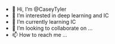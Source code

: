 - 👋 Hi, I’m @CaseyTyler
- 👀 I’m interested in deep learning and IC
- 🌱 I’m currently learning IC
- 💞️ I’m looking to collaborate on ...
- 📫 How to reach me ...

<!---
CaseyTyler/CaseyTyler is a ✨ special ✨ repository because its `README.md` (this file) appears on your GitHub profile.
You can click the Preview link to take a look at your changes.
--->
